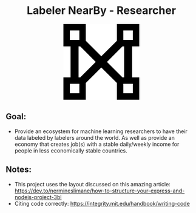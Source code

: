 <h1 align="center">Labeler NearBy - Researcher</h1>
<p align="center">
  <img width="200" src="./assets/repoImgs/ln-logo.png">
</p>

## Goal:
- Provide an ecosystem for machine learning researchers to have their data labeled by labelers around the world. As well as provide an economy that creates job(s) with a stable daily/weekly income for people in less economically stable countries.

## Notes:
- This project uses the layout discussed on this amazing article: https://dev.to/nermineslimane/how-to-structure-your-express-and-nodejs-project-3bl
- Citing code correctly: https://integrity.mit.edu/handbook/writing-code

